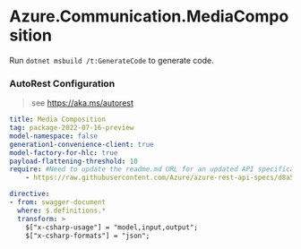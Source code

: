# Azure.Communication.MediaComposition

Run `dotnet msbuild /t:GenerateCode` to generate code.

### AutoRest Configuration
> see https://aka.ms/autorest

``` yaml
title: Media Composition
tag: package-2022-07-16-preview
model-namespace: false
generation1-convenience-client: true
model-factory-for-hlc: true
payload-flattening-threshold: 10
require: #Need to update the readme.md URL for an updated API specification
    - https://raw.githubusercontent.com/Azure/azure-rest-api-specs/d8a5fbdb879da9801598da76511fc91075c87928/specification/communication/data-plane/MediaComposition/readme.md
```

``` yaml
directive:
- from: swagger-document
  where: $.definitions.*
  transform: >
    $["x-csharp-usage"] = "model,input,output";
    $["x-csharp-formats"] = "json";
```
